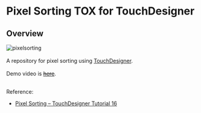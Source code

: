 # Pixel Sorting TOX for TouchDesigner
## Overview

![pixelsorting](https://user-images.githubusercontent.com/9309605/214128284-58b1bd97-bc81-45fb-bdfd-812bdcf4d333.gif)
<br>
<br>
A repository for pixel sorting using [TouchDesigner](https://derivative.ca/).
<br>
<br>
Demo video is ~~[here]()~~.
<br>
<br>

Reference:
- [Pixel Sorting – TouchDesigner Tutorial 16](https://youtu.be/xasLIEw23zY)